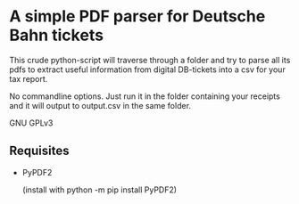 # A simple PDF parser for Deutsche Bahn tickets

This crude python-script will traverse through a folder and try to parse all its pdfs to extract useful information from digital DB-tickets into a csv for your tax report.

No commandline options. Just run it in the folder containing your receipts and it will output to output.csv in the same folder.

GNU GPLv3 

## Requisites

* PyPDF2

  (install with python -m pip install PyPDF2)
